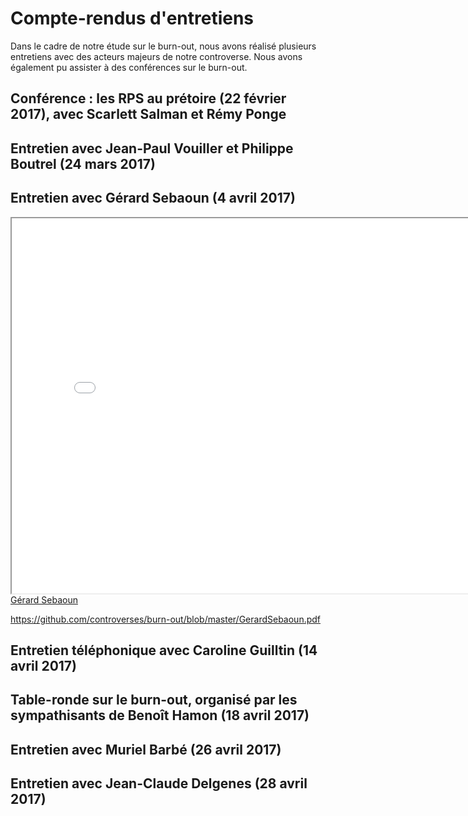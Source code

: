 # Compte-rendus d'entretiens 

Dans le cadre de notre étude sur le burn-out, nous avons réalisé plusieurs entretiens avec des acteurs majeurs de notre controverse. Nous avons également pu assister à des conférences sur le burn-out. 

## Conférence : les RPS au prétoire (22 février 2017), avec Scarlett Salman et Rémy Ponge  

## Entretien avec Jean-Paul Vouiller et Philippe Boutrel (24 mars 2017)

## Entretien avec Gérard Sebaoun (4 avril 2017) 

<iframe src="Entretien 2 - Gérard Sebaoun.pdf" width="800" height="600"></iframe>
 <A HREF="GerardSebaoun.pdf">Gérard Sebaoun</A> 
 
 <A HREF="">https://github.com/controverses/burn-out/blob/master/GerardSebaoun.pdf</A> 
 
 

## Entretien téléphonique avec Caroline Guilltin (14 avril 2017) 

## Table-ronde sur le burn-out, organisé par les sympathisants de Benoît Hamon (18 avril 2017) 

## Entretien avec Muriel Barbé (26 avril 2017) 

## Entretien avec Jean-Claude Delgenes (28 avril 2017) 
